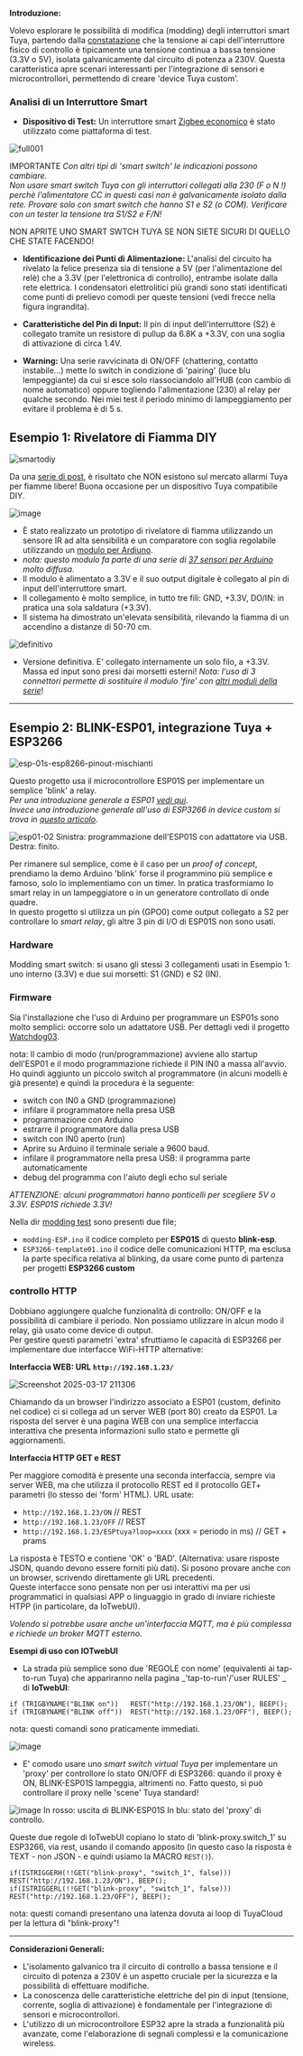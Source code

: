 
**Introduzione:**

 Volevo esplorare le possibilità di modifica (modding) degli interruttori smart Tuya, partendo dalla [constatazione](https://www.facebook.com/groups/tuyaitalia/permalink/1601909300443417/) che la tensione ai capi dell'interruttore fisico di controllo è tipicamente una tensione continua a bassa tensione (3.3V o 5V), isolata galvanicamente dal circuito di potenza a 230V. Questa caratteristica apre scenari interessanti per l'integrazione di sensori e microcontrollori, permettendo di creare 'device Tuya custom'. <br>

### Analisi di un Interruttore Smart

* **Dispositivo di Test:** Un interruttore smart [Zigbee economico](https://it.aliexpress.com/item/1005005875932568.html) è stato utilizzato come piattaforma di test.

![full001](https://github.com/user-attachments/assets/5526c2b4-8f3b-400d-9d63-45ec7e69cd55)

IMPORTANTE _Con altri tipi di 'smart switch' le indicazioni possono cambiare.<br> 
Non usare smart switch Tuya con gli interruttori collegati alla 230 (F o N !) perchè l'alimentatore CC in questi casi non è galvanicamente isolato dalla rete. Provare solo con smart switch che hanno S1 e S2 (o COM). Verificare con un tester la tensione tra S1/S2 e F/N!_<br>

NON APRITE UNO SMART SWTCH TUYA SE NON SIETE SICURI DI QUELLO CHE STATE FACENDO!

* **Identificazione dei Punti di Alimentazione:** L'analisi del circuito ha rivelato la felice presenza sia di tensione a 5V (per l'alimentazione del relè) che a 3.3V (per l'elettronica di controllo), entrambe isolate dalla rete elettrica. I condensatori elettrolitici più grandi sono stati identificati come punti di prelievo comodi per queste tensioni (vedi frecce nella figura ingrandita).

* **Caratteristiche del Pin di Input:** Il pin di input dell'interruttore (S2) è collegato tramite un resistore di pullup da 6.8K a +3.3V, con una soglia di attivazione di circa 1.4V.

* **Warning:** Una serie ravvicinata di ON/OFF (chattering, contatto instabile...) mette lo switch in condizione di 'pairing' (luce blu lempeggiante) da cui si esce solo riassociandolo all'HUB (con cambio di nome automatico) oppure togliendo l'alimentazione (230) al relay per qualche secondo. Nei miei test il periodo minimo di lampeggiamento per evitare il problema è di 5 s.


## Esempio 1: Rivelatore di Fiamma DIY

![smartodiy](https://github.com/user-attachments/assets/aa2f31be-f7fe-4c35-86f4-c6d47d3bf05e)

Da una [serie di post](https://www.facebook.com/groups/tuyaitalia/permalink/1543046892996325/), è risultato che NON esistono sul mercato allarmi Tuya per fiamme libere! Buona occasione per un dispositivo Tuya compatibile DIY.

![image](https://github.com/user-attachments/assets/bfd57a5a-3507-4ab2-805d-2bc537dfc0cd)

 * È stato realizzato un prototipo di rivelatore di fiamma utilizzando un sensore IR ad alta sensibilità e un comparatore con soglia regolabile utilizzando un [modulo per Ardiuno](https://it.aliexpress.com/item/1005007581633099.html).
 * _nota: questo modulo fa parte di una serie di [37 sensori per Arduino](https://it.aliexpress.com/w/wholesale-37-arduino-sensor.html) molto diffusa_.
 * Il modulo è alimentato a 3.3V e il suo output digitale è collegato al pin di input dell'interruttore smart.
 * Il collegamento è molto semplice, in tutto tre fili: GND, +3.3V, DO/IN: in pratica una sola saldatura (+3.3V).
 * Il sistema ha dimostrato un'elevata sensibilità, rilevando la fiamma di un accendino a distanze di 50-70 cm.

![definitivo](https://github.com/user-attachments/assets/f4bbe185-4abd-4b20-b782-9afa9a90b78f)

 * Versione definitiva. E' collegato internamente un solo filo, a +3.3V. Massa ed input sono presi dai morsetti esterni! _Nota: l'uso di 3 connettori permette di sostituire il modulo 'fire' con [altri moduli della serie](https://www.adrirobot.it/37_in_1_sensor_module_board_set_kit_for_arduino/)_!
 
<hr> 

## Esempio 2:  BLINK-ESP01, integrazione Tuya + ESP3266

![esp-01s-esp8266-pinout-mischianti](https://github.com/user-attachments/assets/7e756b2f-d20e-42cf-ace9-d15ed1fb66f8)

Questo progetto usa il microcontrollore ESP01S per implementare un semplice 'blink' a relay. <br>
_Per una introduzione generale a ESP01 [vedi qui](https://www.ariat-tech.it/blog/esp-01-functional-features,pin-configuration,applications-and-relationship-with-esp-01s-and-esp8266.html)_.<br>
_Invece una introduzione generale all'uso di ESP3266 in device custom si trova in [questo articolo](https://github.com/msillano/tuyaDEAMON-applications/wiki/note-5:-Watchdog-for-IOT#note-esp-01-programming)_.

![esp01-02](https://github.com/user-attachments/assets/ea6eaf65-409b-411d-b6c5-6f81525e3bfc)
Sinistra: programmazione dell'ESP01S con adattatore via USB.  Destra: finito.

Per rimanere sul semplice, come è il caso per un _proof of concept_, prendiamo la demo Arduino 'blink' forse il programmino più semplice e famoso, solo lo implementiamo con un timer. In pratica trasformiamo lo smart relay in un lampeggiatore o in un generatore controllato di onde quadre.<br>
In questo progetto si utilizza un pin (GPO0) come output collegato a S2 per controllare lo _smart relay_, gli altre 3 pin di I/O di ESP01S non sono usati.

### Hardware

Modding smart switch: si usano gli stessi 3 collegamenti usati in Esempio 1: uno interno (3.3V) e  due sui morsetti: S1 (GND) e S2 (IN). 

### Firmware

Sia l'installazione che l'uso di Arduino per programmare un ESP01s sono molto semplici: occorre solo un adattatore USB. Per dettagli vedi il progetto [Watchdog03](https://github.com/msillano/tuyaDEAMON-applications/wiki/note-5:-Watchdog-for-IOT#watchdog03-esp01-relay--arduino).

nota: Il cambio di modo (run/programmazione) avviene allo startup dell'ESP01 e il modo programmazione richiede il PIN IN0 a massa all'avvio. Ho quindi aggiunto un piccolo switch al programmatore (in alcuni modelli è già presente) e quindi la procedura è la seguente:
* switch con IN0 a GND (programmazione)
* infilare il programmatore nella presa USB
* programmazione con Arduino
* estrarre il programmatore dalla presa USB
* switch con IN0 aperto (run)
* Aprire su Arduino il terminale seriale a 9600 baud.
* infilare il programmatore nella presa USB: il programma parte automaticamente
* debug del programma con l'aiuto degli echo sul seriale

_ATTENZIONE: alcuni programmatori hanno ponticelli per scegliere 5V o 3.3V. ESP01S richiede 3.3V!_

Nella dir [modding test](https://github.com/msillano/IoTwebUI/tree/main/DIY%20ESP3266/Modding%20switch) sono presenti due file; 
* `modding-ESP.ino` il codice completo per **ESP01S** di questo **blink-esp**.
* `ESP3266-template01.ino` il codice delle comunicazioni HTTP, ma esclusa la parte specifica relativa al blinking, da usare come punto di partenza per progetti **ESP3266 custom**

### controllo HTTP
Dobbiano aggiungere qualche funzionalità di controllo: ON/OFF e la possibilità di cambiare il periodo. Non possiamo utilizzare in alcun modo il relay, già usato come device di output.<br> 
Per  gestire questi parametri 'extra' sfruttiamo le capacità di ESP3266 per implementare due interfacce WiFi-HTTP alternative:

**Interfaccia WEB: URL `http://192.168.1.23/`**

 ![Screenshot 2025-03-17 211306](https://github.com/user-attachments/assets/7a8d1dd8-a853-4e5d-a81a-ba102655fd23)
 
   Chiamando da un browser l'indirizzo associato a ESP01 (custom, definito nel codice) ci si collega ad un server WEB (port 80) creato da ESP01. La risposta del server è una pagina WEB con una semplice interfaccia interattiva che presenta informazioni sullo stato e permette gli aggiornamenti.

**Interfaccia HTTP GET e REST**

   Per maggiore comodità è presente una seconda interfaccia, sempre via server WEB, ma che utilizza il protocollo REST ed il protocollo GET+ parametri (lo stesso dei 'form' HTML). URL usate: 

* `http://192.168.1.23/ON`   // REST
* `http://192.168.1.23/OFF`  // REST
* `http://192.168.1.23/ESPtuya?loop=xxxx` (xxx = periodo in ms)  // GET + prams

La risposta è TESTO e contiene 'OK' o 'BAD'. (Alternativa: usare risposte JSON, quando devono essere forniti più dati).
Si posono provare anche con un browser, scrivendo direttamente gli URL precedenti.<br>
Queste interfacce sono pensate non per usi interattivi ma per usi programmatici in qualsiasi APP o linguaggio in grado di inviare richieste HTPP (in particolare, da IoTwebUI).

_Volendo si potrebbe usare anche un'interfaccia MQTT, ma è più complessa e richiede un broker MQTT esterno._

**Esempi di uso con IOTwebUI**

* La strada più semplice sono due 'REGOLE con nome' (equivalenti ai tap-to-run Tuya) che appariranno nella pagina _'tap-to-run'/'user RULES' _ di **IoTwebUI**:
```
if (TRIGBYNAME("BLINK on"))   REST("http://192.168.1.23/ON"), BEEP();
if (TRIGBYNAME("BLINK off"))  REST("http://192.168.1.23/OFF"), BEEP();
```
nota: questi comandi sono praticamente immediati.

![image](https://github.com/user-attachments/assets/930ff85a-4096-465b-8727-6ac591d3dfff)

* E' comodo usare uno _smart switch virtual Tuya_ per implementare un 'proxy' per controllore lo stato ON/OFF di ESP3266: quando il proxy è ON, BLINK-ESP01S lampeggia, altrimenti no. Fatto questo, si può controllare il proxy nelle 'scene' Tuya standard!

![image](https://github.com/user-attachments/assets/5de0a999-f4a5-4636-b084-b8167fcea8fa)
In rosso: uscita di BLINK-ESP01S  In blu: stato del 'proxy' di controllo.
 
Queste due regole di IoTwebUI copiano lo stato di 'blink-proxy.switch_1' su ESP3266, via rest, usando il comando apposito (in questo caso la risposta è TEXT - non JSON - e quindi usiamo la MACRO `REST()`).
```
if(ISTRIGGERH(!!GET("blink-proxy", "switch_1", false))) REST("http://192.168.1.23/ON"), BEEP();
if(ISTRIGGERL(!!GET("blink-proxy", "switch_1", false))) REST("http://192.168.1.23/OFF"), BEEP();
```
nota: questi comandi presentano una latenza dovuta ai loop di TuyaCloud per la lettura di "blink-proxy"!


<hr>

**Considerazioni Generali:**

* L'isolamento galvanico tra il circuito di controllo a bassa tensione e il circuito di potenza a 230V è un aspetto cruciale per la sicurezza e la possibilità di effettuare modifiche.
* La conoscenza delle caratteristiche elettriche del pin di input (tensione, corrente, soglia di attivazione) è fondamentale per l'integrazione di sensori e microcontrollori.
* L'utilizzo di un microcontrollore ESP32 apre la strada a funzionalità più avanzate, come l'elaborazione di segnali complessi e la comunicazione wireless.
